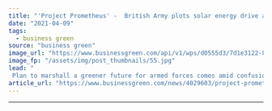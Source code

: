 ```yaml
---
title: "'Project Prometheus' -  British Army plots solar energy drive as it confirms 2050 net zero goal"
date: "2021-04-09"
tags: 
  - business green
source: "business green"
image_url: "https://www.businessgreen.com/api/v1/wps/d0555d3/7d1e3122-86ce-4f72-8a6b-6c4425abf149/6/british-army-185x114.jpg"
image_fp: "/assets/img/post_thumbnails/55.jpg"
lead: "
 Plan to marshall a greener future for armed forces comes amid confusion around timetable for Army’s net zero goal, which was previously announced for an earlier date ..."
article_url: "https://www.businessgreen.com/news/4029603/project-prometheus-british-army-plots-solar-energy-drive-confirms-2050-net-zero-goal"
---
```


---
